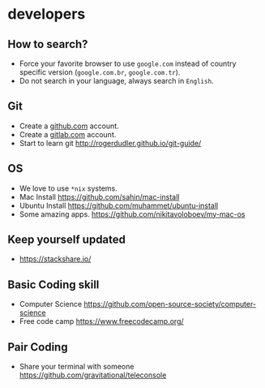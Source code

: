 # developers


## How to search?

* Force your favorite browser to use `google.com` instead of country specific version (`google.com.br`, `google.com.tr`). 
* Do not search in your language, always search in `English`.

## Git
* Create a [github.com](https://github.com) account.
* Create a [gitlab.com](https://gitlab.com) account.
* Start to learn git http://rogerdudler.github.io/git-guide/

## OS

* We love to use `*nix` systems.
* Mac Install https://github.com/sahin/mac-install
* Ubuntu Install https://github.com/muhammet/ubuntu-install
* Some amazing apps. https://github.com/nikitavoloboev/my-mac-os

## Keep yourself updated

* https://stackshare.io/

## Basic Coding skill
* Computer Science https://github.com/open-source-society/computer-science
* Free code camp https://www.freecodecamp.org/

## Pair Coding

* Share your terminal with someone https://github.com/gravitational/teleconsole
